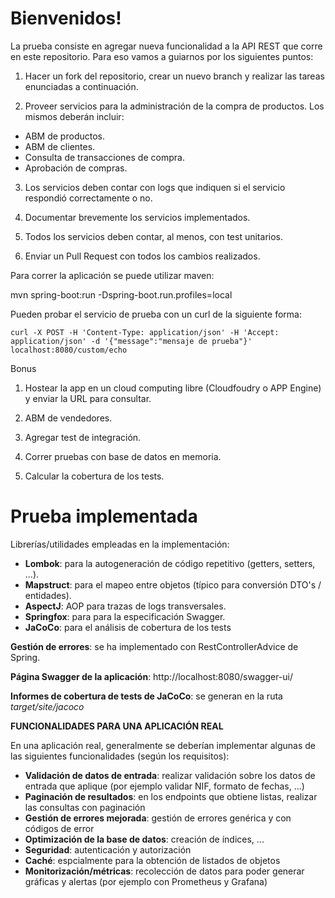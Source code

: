 # Bienvenidos!

La prueba consiste en agregar nueva funcionalidad a la API REST que corre en este repositorio. Para eso vamos a guiarnos por los siguientes puntos:

1) Hacer un fork del repositorio, crear un nuevo branch y realizar las tareas enunciadas a continuación.

2) Proveer servicios para la administración de la compra de productos. Los mismos deberán incluir:
- ABM de productos.
- ABM de clientes.
- Consulta de transacciones de compra.
- Aprobación de compras.
 
3) Los servicios deben contar con logs que indiquen si el servicio respondió correctamente o no.
  
4) Documentar brevemente los servicios implementados.
 
5) Todos los servicios deben contar, al menos, con test unitarios.
 
6) Enviar un Pull Request con todos los cambios realizados.

Para correr la aplicación se puede utilizar maven:

mvn spring-boot:run -Dspring-boot.run.profiles=local

Pueden probar el servicio de prueba con un curl de la siguiente forma:

`curl -X POST -H 'Content-Type: application/json' -H 'Accept: application/json' -d '{"message":"mensaje de prueba"}' localhost:8080/custom/echo `

Bonus

1) Hostear la app en un cloud computing libre (Cloudfoudry o APP Engine) y enviar la URL para consultar.

2) ABM de vendedores.

3) Agregar test de integración.

4) Correr pruebas con base de datos en memoria.

5) Calcular la cobertura de los tests.


# Prueba implementada
Librerías/utilidades empleadas en la implementación:

- **Lombok**: para la autogeneración de código repetitivo (getters, setters, ...).
- **Mapstruct**: para el mapeo entre objetos (típico para conversión DTO's / entidades). 
- **AspectJ**: AOP para trazas de logs transversales.
- **Springfox**: para para la especificación Swagger.
- **JaCoCo**: para el análisis de cobertura de los tests 

**Gestión de errores**: se ha implementado con RestControllerAdvice de Spring.

**Página Swagger de la aplicación**: http://localhost:8080/swagger-ui/

**Informes de cobertura de tests de JaCoCo**: se generan en la ruta _target/site/jacoco_


**FUNCIONALIDADES PARA UNA APLICACIÓN REAL**

En una aplicación real, generalmente se deberían implementar algunas de las siguientes funcionalidades (según los requisitos):
- **Validación de datos de entrada**: realizar validación sobre los datos de entrada que aplique (por ejemplo validar NIF, formato de fechas, ...)
- **Paginación de resultados**: en los endpoints que obtiene listas, realizar las consultas con paginación
- **Gestión de errores mejorada**: gestión de errores genérica y con códigos de error
- **Optimización de la base de datos**: creación de índices, ...
- **Seguridad**: autenticación y autorización
- **Caché**: espcialmente para la obtención de listados de objetos
- **Monitorización/métricas**: recolección de datos para poder generar gráficas y alertas (por ejemplo con Prometheus y Grafana)